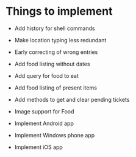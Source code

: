 # Things to implement

* Add history for shell commands
* Make location typing less redundant
* Early correcting of wrong entries
* Add food listing without dates
* Add query for food to eat
* Add food listing of present items
* Add methods to get and clear pending tickets
* Image support for Food

* Implement Android app
* Implement Windows phone app
* Implement iOS app
